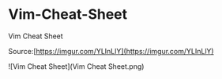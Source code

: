 # Vim-Cheat-Sheet
Vim Cheat Sheet

Source:[https://imgur.com/YLInLlY](https://imgur.com/YLInLlY)

![Vim Cheat Sheet](Vim Cheat Sheet.png)
